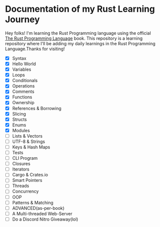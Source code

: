 # Documentation of my Rust Learning Journey

Hey folks! I'm learning the Rust Programming language using the official [The Rust Programming Language](https://doc.rust-lang.org/book/) book.
This repository is a learning repository where I'll be adding my daily learnings in the Rust Programming Language.Thanks for visiting!

- [x] Syntax
- [x] Hello World
- [x] Variables
- [x] Loops
- [x] Conditionals
- [x] Operations
- [x] Comments
- [x] Functions
- [x] Ownership
- [x] References & Borrowing
- [x] Slicing
- [x] Structs
- [x] Enums
- [x] Modules
- [ ] Lists & Vectors
- [ ] UTF-8 & Strings
- [ ] Keys & Hash Maps
- [ ] Tests
- [ ] CLI Program
- [ ] Closures
- [ ] Iterators
- [ ] Cargo & Crates.io
- [ ] Smart Pointers
- [ ] Threads
- [ ] Concurrency
- [ ] OOP
- [ ] Patterns & Matching
- [ ] ADVANCED(as-per-book)
- [ ] A Multi-threaded Web-Server
- [ ] Do a Discord Nitro Giveaway(lol)
